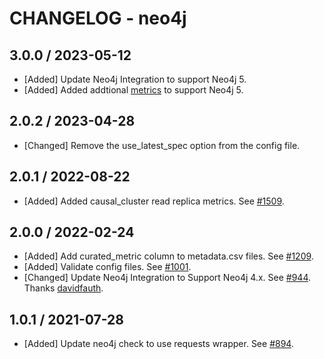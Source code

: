 # CHANGELOG - neo4j

## 3.0.0 / 2023-05-12
* [Added] Update Neo4j Integration to support Neo4j 5. 
* [Added] Added addtional [metrics](https://neo4j.com/docs/operations-manual/5/monitoring/metrics/reference/) to support Neo4j 5.

## 2.0.2 / 2023-04-28
* [Changed] Remove the use_latest_spec option from the config file.

## 2.0.1 / 2022-08-22

* [Added] Added causal_cluster read replica metrics. See [#1509](https://github.com/DataDog/integrations-extras/pull/1509).

## 2.0.0 / 2022-02-24

* [Added] Add curated_metric column to metadata.csv files. See [#1209](https://github.com/DataDog/integrations-extras/pull/1209).
* [Added] Validate config files. See [#1001](https://github.com/DataDog/integrations-extras/pull/1001).
* [Changed] Update Neo4j Integration to Support Neo4j 4.x. See [#944](https://github.com/DataDog/integrations-extras/pull/944). Thanks [davidfauth](https://github.com/davidfauth).

## 1.0.1 / 2021-07-28

* [Added] Update neo4j check to use requests wrapper. See [#894](https://github.com/DataDog/integrations-extras/pull/894).
